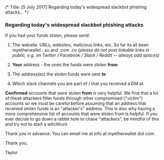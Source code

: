 /*
Title: [5 July 2017] Regarding today's widespread slackbot phishing attacks...
*/

### Regarding today's widespread slackbot phishing attacks

If you had your funds stolen, please send:

1. The website. URLs, websites, malicious links, etc. So far its all been myetherwallet . su and .com .co *(please do not post linkable links in public, e.g. on Twitter / Facebook / Slack / Reddit -- always add spaces)*

2. **Your** address - the ones the funds were stolen **from**

3. The address(es) the stolen funds were sent **to**

4. Which slack channels you are part of / that you received a DM at.

**Confirmed** accounts that were stolen **from** is very helpful. We find that a lot of these attackers filter funds through other compromised ("victim") accounts so we must be careful before assuming that an address that received stolen funds is an "attacker's" address. This is also why having a more comprehensive list of accounts that were stolen from is helpful. If you ever decide to go down a rabbit hole to chase "attackers", be mindful of this and try not to start a witchhunt

Thank you in advance. You can email me at info at myetherwallet dot com

Thank you,

Taylor